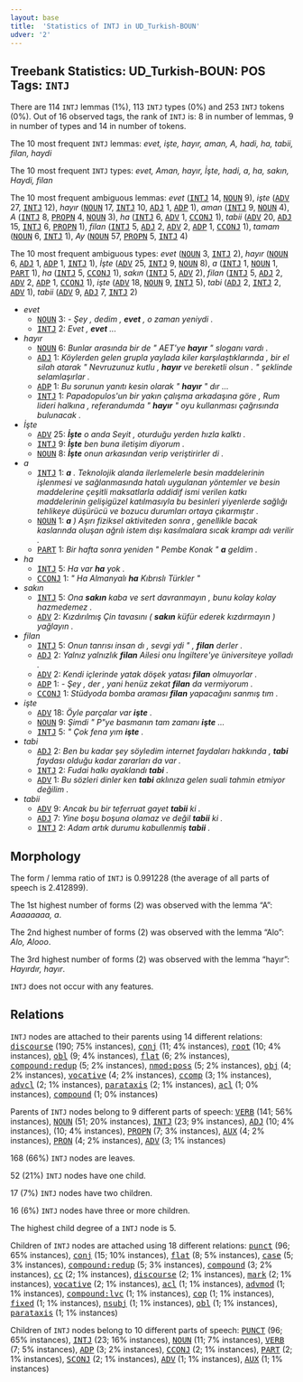 ```yaml
---
layout: base
title:  'Statistics of INTJ in UD_Turkish-BOUN'
udver: '2'
---
```


## Treebank Statistics: UD_Turkish-BOUN: POS Tags: `INTJ`

There are 114 `INTJ` lemmas (1%), 113 `INTJ` types (0%) and 253 `INTJ` tokens (0%).
Out of 16 observed tags, the rank of `INTJ` is: 8 in number of lemmas, 9 in number of types and 14 in number of tokens.

The 10 most frequent `INTJ` lemmas: <em>evet, işte, hayır, aman, A, hadi, ha, tabii, filan, haydi</em>

The 10 most frequent `INTJ` types:  <em>evet, Aman, hayır, İşte, hadi, a, ha, sakın, Haydi, filan</em>

The 10 most frequent ambiguous lemmas: <em>evet</em> (<tt><a href="tr_boun-pos-INTJ.html">INTJ</a></tt> 14, <tt><a href="tr_boun-pos-NOUN.html">NOUN</a></tt> 9), <em>işte</em> (<tt><a href="tr_boun-pos-ADV.html">ADV</a></tt> 27, <tt><a href="tr_boun-pos-INTJ.html">INTJ</a></tt> 12), <em>hayır</em> (<tt><a href="tr_boun-pos-NOUN.html">NOUN</a></tt> 17, <tt><a href="tr_boun-pos-INTJ.html">INTJ</a></tt> 10, <tt><a href="tr_boun-pos-ADJ.html">ADJ</a></tt> 1, <tt><a href="tr_boun-pos-ADP.html">ADP</a></tt> 1), <em>aman</em> (<tt><a href="tr_boun-pos-INTJ.html">INTJ</a></tt> 9, <tt><a href="tr_boun-pos-NOUN.html">NOUN</a></tt> 4), <em>A</em> (<tt><a href="tr_boun-pos-INTJ.html">INTJ</a></tt> 8, <tt><a href="tr_boun-pos-PROPN.html">PROPN</a></tt> 4, <tt><a href="tr_boun-pos-NOUN.html">NOUN</a></tt> 3), <em>ha</em> (<tt><a href="tr_boun-pos-INTJ.html">INTJ</a></tt> 6, <tt><a href="tr_boun-pos-ADV.html">ADV</a></tt> 1, <tt><a href="tr_boun-pos-CCONJ.html">CCONJ</a></tt> 1), <em>tabii</em> (<tt><a href="tr_boun-pos-ADV.html">ADV</a></tt> 20, <tt><a href="tr_boun-pos-ADJ.html">ADJ</a></tt> 15, <tt><a href="tr_boun-pos-INTJ.html">INTJ</a></tt> 6, <tt><a href="tr_boun-pos-PROPN.html">PROPN</a></tt> 1), <em>filan</em> (<tt><a href="tr_boun-pos-INTJ.html">INTJ</a></tt> 5, <tt><a href="tr_boun-pos-ADJ.html">ADJ</a></tt> 2, <tt><a href="tr_boun-pos-ADV.html">ADV</a></tt> 2, <tt><a href="tr_boun-pos-ADP.html">ADP</a></tt> 1, <tt><a href="tr_boun-pos-CCONJ.html">CCONJ</a></tt> 1), <em>tamam</em> (<tt><a href="tr_boun-pos-NOUN.html">NOUN</a></tt> 6, <tt><a href="tr_boun-pos-INTJ.html">INTJ</a></tt> 1), <em>Ay</em> (<tt><a href="tr_boun-pos-NOUN.html">NOUN</a></tt> 57, <tt><a href="tr_boun-pos-PROPN.html">PROPN</a></tt> 5, <tt><a href="tr_boun-pos-INTJ.html">INTJ</a></tt> 4)

The 10 most frequent ambiguous types:  <em>evet</em> (<tt><a href="tr_boun-pos-NOUN.html">NOUN</a></tt> 3, <tt><a href="tr_boun-pos-INTJ.html">INTJ</a></tt> 2), <em>hayır</em> (<tt><a href="tr_boun-pos-NOUN.html">NOUN</a></tt> 6, <tt><a href="tr_boun-pos-ADJ.html">ADJ</a></tt> 1, <tt><a href="tr_boun-pos-ADP.html">ADP</a></tt> 1, <tt><a href="tr_boun-pos-INTJ.html">INTJ</a></tt> 1), <em>İşte</em> (<tt><a href="tr_boun-pos-ADV.html">ADV</a></tt> 25, <tt><a href="tr_boun-pos-INTJ.html">INTJ</a></tt> 9, <tt><a href="tr_boun-pos-NOUN.html">NOUN</a></tt> 8), <em>a</em> (<tt><a href="tr_boun-pos-INTJ.html">INTJ</a></tt> 1, <tt><a href="tr_boun-pos-NOUN.html">NOUN</a></tt> 1, <tt><a href="tr_boun-pos-PART.html">PART</a></tt> 1), <em>ha</em> (<tt><a href="tr_boun-pos-INTJ.html">INTJ</a></tt> 5, <tt><a href="tr_boun-pos-CCONJ.html">CCONJ</a></tt> 1), <em>sakın</em> (<tt><a href="tr_boun-pos-INTJ.html">INTJ</a></tt> 5, <tt><a href="tr_boun-pos-ADV.html">ADV</a></tt> 2), <em>filan</em> (<tt><a href="tr_boun-pos-INTJ.html">INTJ</a></tt> 5, <tt><a href="tr_boun-pos-ADJ.html">ADJ</a></tt> 2, <tt><a href="tr_boun-pos-ADV.html">ADV</a></tt> 2, <tt><a href="tr_boun-pos-ADP.html">ADP</a></tt> 1, <tt><a href="tr_boun-pos-CCONJ.html">CCONJ</a></tt> 1), <em>işte</em> (<tt><a href="tr_boun-pos-ADV.html">ADV</a></tt> 18, <tt><a href="tr_boun-pos-NOUN.html">NOUN</a></tt> 9, <tt><a href="tr_boun-pos-INTJ.html">INTJ</a></tt> 5), <em>tabi</em> (<tt><a href="tr_boun-pos-ADJ.html">ADJ</a></tt> 2, <tt><a href="tr_boun-pos-INTJ.html">INTJ</a></tt> 2, <tt><a href="tr_boun-pos-ADV.html">ADV</a></tt> 1), <em>tabii</em> (<tt><a href="tr_boun-pos-ADV.html">ADV</a></tt> 9, <tt><a href="tr_boun-pos-ADJ.html">ADJ</a></tt> 7, <tt><a href="tr_boun-pos-INTJ.html">INTJ</a></tt> 2)


* <em>evet</em>
  * <tt><a href="tr_boun-pos-NOUN.html">NOUN</a></tt> 3: <em>- Şey , dedim , <b>evet</b> , o zaman yeniydi .</em>
  * <tt><a href="tr_boun-pos-INTJ.html">INTJ</a></tt> 2: <em>Evet , <b>evet</b> ...</em>
* <em>hayır</em>
  * <tt><a href="tr_boun-pos-NOUN.html">NOUN</a></tt> 6: <em>Bunlar arasında bir de " AET'ye <b>hayır</b> " sloganı vardı .</em>
  * <tt><a href="tr_boun-pos-ADJ.html">ADJ</a></tt> 1: <em>Köylerden gelen grupla yaylada kiler karşılaştıklarında , bir el silah atarak " Nevruzunuz kutlu , <b>hayır</b> ve bereketli olsun . " şeklinde selamlaşırlar .</em>
  * <tt><a href="tr_boun-pos-ADP.html">ADP</a></tt> 1: <em>Bu sorunun yanıtı kesin olarak " <b>hayır</b> " dır ...</em>
  * <tt><a href="tr_boun-pos-INTJ.html">INTJ</a></tt> 1: <em>Papadopulos'un bir yakın çalışma arkadaşına göre , Rum lideri halkına , referandumda " <b>hayır</b> " oyu kullanması çağrısında bulunacak .</em>
* <em>İşte</em>
  * <tt><a href="tr_boun-pos-ADV.html">ADV</a></tt> 25: <em><b>İşte</b> o anda Seyit , oturduğu yerden hızla kalktı .</em>
  * <tt><a href="tr_boun-pos-INTJ.html">INTJ</a></tt> 9: <em><b>İşte</b> ben buna iletişim diyorum .</em>
  * <tt><a href="tr_boun-pos-NOUN.html">NOUN</a></tt> 8: <em><b>İşte</b> onun arkasından verip veriştirirler di .</em>
* <em>a</em>
  * <tt><a href="tr_boun-pos-INTJ.html">INTJ</a></tt> 1: <em><b>a</b> . Teknolojik alanda ilerlemelerle besin maddelerinin işlenmesi ve sağlanmasında hatalı uygulanan yöntemler ve besin maddelerine çeşitli maksatlarla addidif ismi verilen katkı maddelerinin gelişigüzel katılmasıyla bu besinleri yiyenlerde sağlığı tehlikeye düşürücü ve bozucu durumları ortaya çıkarmıştır .</em>
  * <tt><a href="tr_boun-pos-NOUN.html">NOUN</a></tt> 1: <em><b>a</b> ) Aşırı fiziksel aktiviteden sonra , genellikle bacak kaslarında oluşan ağrılı istem dışı kasılmalara sıcak krampı adı verilir .</em>
  * <tt><a href="tr_boun-pos-PART.html">PART</a></tt> 1: <em>Bir hafta sonra yeniden " Pembe Konak " <b>a</b> geldim .</em>
* <em>ha</em>
  * <tt><a href="tr_boun-pos-INTJ.html">INTJ</a></tt> 5: <em>Ha var <b>ha</b> yok .</em>
  * <tt><a href="tr_boun-pos-CCONJ.html">CCONJ</a></tt> 1: <em>" Ha Almanyalı <b>ha</b> Kıbrıslı Türkler "</em>
* <em>sakın</em>
  * <tt><a href="tr_boun-pos-INTJ.html">INTJ</a></tt> 5: <em>Ona <b>sakın</b> kaba ve sert davranmayın , bunu kolay kolay hazmedemez .</em>
  * <tt><a href="tr_boun-pos-ADV.html">ADV</a></tt> 2: <em>Kızdırılmış Çin tavasını ( <b>sakın</b> küfür ederek kızdırmayın ) yağlayın .</em>
* <em>filan</em>
  * <tt><a href="tr_boun-pos-INTJ.html">INTJ</a></tt> 5: <em>Onun tanrısı insan dı , sevgi ydi " , <b>filan</b> derler .</em>
  * <tt><a href="tr_boun-pos-ADJ.html">ADJ</a></tt> 2: <em>Yalnız yalnızlık <b>filan</b> Ailesi onu İngiltere'ye üniversiteye yolladı .</em>
  * <tt><a href="tr_boun-pos-ADV.html">ADV</a></tt> 2: <em>Kendi içlerinde yatak döşek yatası <b>filan</b> olmuyorlar .</em>
  * <tt><a href="tr_boun-pos-ADP.html">ADP</a></tt> 1: <em>- Şey , der , yani henüz zekat <b>filan</b> da vermiyorum .</em>
  * <tt><a href="tr_boun-pos-CCONJ.html">CCONJ</a></tt> 1: <em>Stüdyoda bomba araması <b>filan</b> yapacağını sanmış tım .</em>
* <em>işte</em>
  * <tt><a href="tr_boun-pos-ADV.html">ADV</a></tt> 18: <em>Öyle parçalar var <b>işte</b> .</em>
  * <tt><a href="tr_boun-pos-NOUN.html">NOUN</a></tt> 9: <em>Şimdi " P"ye basmanın tam zamanı <b>işte</b> ...</em>
  * <tt><a href="tr_boun-pos-INTJ.html">INTJ</a></tt> 5: <em>" Çok fena yım <b>işte</b> .</em>
* <em>tabi</em>
  * <tt><a href="tr_boun-pos-ADJ.html">ADJ</a></tt> 2: <em>Ben bu kadar şey söyledim internet faydaları hakkında , <b>tabi</b> faydası olduğu kadar zararları da var .</em>
  * <tt><a href="tr_boun-pos-INTJ.html">INTJ</a></tt> 2: <em>Fudai halkı ayaklandı <b>tabi</b> .</em>
  * <tt><a href="tr_boun-pos-ADV.html">ADV</a></tt> 1: <em>Bu sözleri dinler ken <b>tabi</b> aklınıza gelen suali tahmin etmiyor değilim .</em>
* <em>tabii</em>
  * <tt><a href="tr_boun-pos-ADV.html">ADV</a></tt> 9: <em>Ancak bu bir teferruat gayet <b>tabii</b> ki .</em>
  * <tt><a href="tr_boun-pos-ADJ.html">ADJ</a></tt> 7: <em>Yine boşu boşuna olamaz ve değil <b>tabii</b> ki .</em>
  * <tt><a href="tr_boun-pos-INTJ.html">INTJ</a></tt> 2: <em>Adam artık durumu kabullenmiş <b>tabii</b> .</em>

## Morphology

The form / lemma ratio of `INTJ` is 0.991228 (the average of all parts of speech is 2.412899).

The 1st highest number of forms (2) was observed with the lemma “A”: <em>Aaaaaaaa, a</em>.

The 2nd highest number of forms (2) was observed with the lemma “Alo”: <em>Alo, Alooo</em>.

The 3rd highest number of forms (2) was observed with the lemma “hayır”: <em>Hayırdır, hayır</em>.

`INTJ` does not occur with any features.


## Relations

`INTJ` nodes are attached to their parents using 14 different relations: <tt><a href="tr_boun-dep-discourse.html">discourse</a></tt> (190; 75% instances), <tt><a href="tr_boun-dep-conj.html">conj</a></tt> (11; 4% instances), <tt><a href="tr_boun-dep-root.html">root</a></tt> (10; 4% instances), <tt><a href="tr_boun-dep-obl.html">obl</a></tt> (9; 4% instances), <tt><a href="tr_boun-dep-flat.html">flat</a></tt> (6; 2% instances), <tt><a href="tr_boun-dep-compound-redup.html">compound:redup</a></tt> (5; 2% instances), <tt><a href="tr_boun-dep-nmod-poss.html">nmod:poss</a></tt> (5; 2% instances), <tt><a href="tr_boun-dep-obj.html">obj</a></tt> (4; 2% instances), <tt><a href="tr_boun-dep-vocative.html">vocative</a></tt> (4; 2% instances), <tt><a href="tr_boun-dep-ccomp.html">ccomp</a></tt> (3; 1% instances), <tt><a href="tr_boun-dep-advcl.html">advcl</a></tt> (2; 1% instances), <tt><a href="tr_boun-dep-parataxis.html">parataxis</a></tt> (2; 1% instances), <tt><a href="tr_boun-dep-acl.html">acl</a></tt> (1; 0% instances), <tt><a href="tr_boun-dep-compound.html">compound</a></tt> (1; 0% instances)

Parents of `INTJ` nodes belong to 9 different parts of speech: <tt><a href="tr_boun-pos-VERB.html">VERB</a></tt> (141; 56% instances), <tt><a href="tr_boun-pos-NOUN.html">NOUN</a></tt> (51; 20% instances), <tt><a href="tr_boun-pos-INTJ.html">INTJ</a></tt> (23; 9% instances), <tt><a href="tr_boun-pos-ADJ.html">ADJ</a></tt> (10; 4% instances),  (10; 4% instances), <tt><a href="tr_boun-pos-PROPN.html">PROPN</a></tt> (7; 3% instances), <tt><a href="tr_boun-pos-AUX.html">AUX</a></tt> (4; 2% instances), <tt><a href="tr_boun-pos-PRON.html">PRON</a></tt> (4; 2% instances), <tt><a href="tr_boun-pos-ADV.html">ADV</a></tt> (3; 1% instances)

168 (66%) `INTJ` nodes are leaves.

52 (21%) `INTJ` nodes have one child.

17 (7%) `INTJ` nodes have two children.

16 (6%) `INTJ` nodes have three or more children.

The highest child degree of a `INTJ` node is 5.

Children of `INTJ` nodes are attached using 18 different relations: <tt><a href="tr_boun-dep-punct.html">punct</a></tt> (96; 65% instances), <tt><a href="tr_boun-dep-conj.html">conj</a></tt> (15; 10% instances), <tt><a href="tr_boun-dep-flat.html">flat</a></tt> (8; 5% instances), <tt><a href="tr_boun-dep-case.html">case</a></tt> (5; 3% instances), <tt><a href="tr_boun-dep-compound-redup.html">compound:redup</a></tt> (5; 3% instances), <tt><a href="tr_boun-dep-compound.html">compound</a></tt> (3; 2% instances), <tt><a href="tr_boun-dep-cc.html">cc</a></tt> (2; 1% instances), <tt><a href="tr_boun-dep-discourse.html">discourse</a></tt> (2; 1% instances), <tt><a href="tr_boun-dep-mark.html">mark</a></tt> (2; 1% instances), <tt><a href="tr_boun-dep-vocative.html">vocative</a></tt> (2; 1% instances), <tt><a href="tr_boun-dep-acl.html">acl</a></tt> (1; 1% instances), <tt><a href="tr_boun-dep-advmod.html">advmod</a></tt> (1; 1% instances), <tt><a href="tr_boun-dep-compound-lvc.html">compound:lvc</a></tt> (1; 1% instances), <tt><a href="tr_boun-dep-cop.html">cop</a></tt> (1; 1% instances), <tt><a href="tr_boun-dep-fixed.html">fixed</a></tt> (1; 1% instances), <tt><a href="tr_boun-dep-nsubj.html">nsubj</a></tt> (1; 1% instances), <tt><a href="tr_boun-dep-obl.html">obl</a></tt> (1; 1% instances), <tt><a href="tr_boun-dep-parataxis.html">parataxis</a></tt> (1; 1% instances)

Children of `INTJ` nodes belong to 10 different parts of speech: <tt><a href="tr_boun-pos-PUNCT.html">PUNCT</a></tt> (96; 65% instances), <tt><a href="tr_boun-pos-INTJ.html">INTJ</a></tt> (23; 16% instances), <tt><a href="tr_boun-pos-NOUN.html">NOUN</a></tt> (11; 7% instances), <tt><a href="tr_boun-pos-VERB.html">VERB</a></tt> (7; 5% instances), <tt><a href="tr_boun-pos-ADP.html">ADP</a></tt> (3; 2% instances), <tt><a href="tr_boun-pos-CCONJ.html">CCONJ</a></tt> (2; 1% instances), <tt><a href="tr_boun-pos-PART.html">PART</a></tt> (2; 1% instances), <tt><a href="tr_boun-pos-SCONJ.html">SCONJ</a></tt> (2; 1% instances), <tt><a href="tr_boun-pos-ADV.html">ADV</a></tt> (1; 1% instances), <tt><a href="tr_boun-pos-AUX.html">AUX</a></tt> (1; 1% instances)

